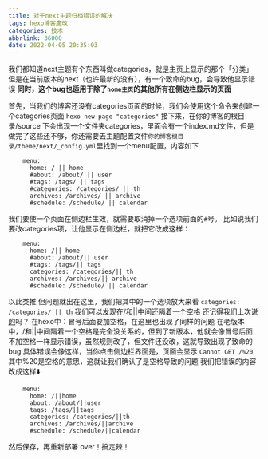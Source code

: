 ```yaml
---
title: 对于next主题归档错误的解决
tags: hexo博客魔改
categories: 技术
abbrlink: 36000
date: 2022-04-05 20:35:03
---
```

我们都知道next主题有个东西叫做categories，就是主页上显示的那个「分类」
但是在当前版本的next（也许最新的没有），有一个致命的bug，会导致他显示错误
**同时，这个bug也适用于除了```home主页```的其他所有在侧边栏显示的页面**
<!-- more -->
首先，当我们的博客还没有categories页面的时候，我们会使用这个命令来创建一个categories页面
```hexo new page "categories"```
接下来，在你的博客的根目录/source 下会出现一个文件夹categories，里面会有一个index.md文件，但是做完了这些还不够，你还需要去主题配置文件```你的博客根目录/theme/next/_config.yml```里找到一个menu配置，内容如下
```
    menu:
      home: / || home
      #about: /about/ || user
      #tags: /tags/ || tags
      #categories: /categories/ || th
      archives: /archives/ || archive
      #schedule: /schedule/ || calendar 
```
我们要使一个页面在侧边栏生效，就需要取消掉一个选项前面的```#```号。
比如说我们要改categories项，让他显示在侧边栏，就把它改成这样：
```
    menu:
      home: /|| home
      #about: /about/|| user
      #tags: /tags/|| tags
      categories: /categories/|| th
      archives: /archives/|| archive
      #schedule: /schedule/ || calendar
```
以此类推
但问题就出在这里，我们把其中的一个选项放大来看
```categories: /categories/ || th```
我们可以发现在/和||中间还隔着一个空格
还记得我们[上次说的](https://hehysh.github.io/2022/04/05/%E6%B5%8B%E8%AF%95/#more)吗？
在hexo中：冒号后面要加空格，在这里也出现了同样的问题
在老版本中，/和||中间隔着一个空格是完全没关系的，但到了新版本，他就会像冒号后面不加空格一样显示错误，虽然规则改了，但文件还没改，这就导致出现了致命的bug
具体错误会像这样，当你点击侧边栏界面是，页面会显示
```Cannot GET /%20```
其中%20是空格的意思，这就让我们确认了是空格导致的问题
我们把错误的内容改成这样⬇️
```
    menu:
      home: /||home
      about: /about/||user
      tags: /tags/||tags
      categories: /categories/||th
      archives: /archives/||archive
      #schedule: /schedule/||calendar
```
然后保存，再重新部署
over！搞定辣！